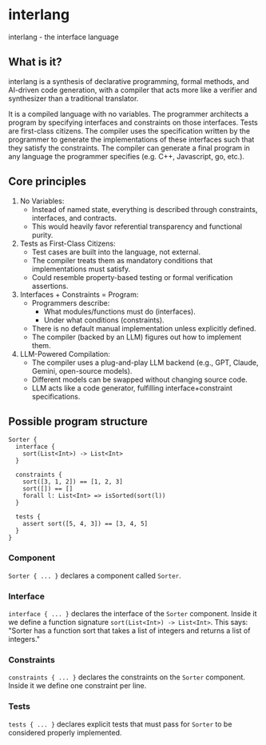 # interlang
interlang - the interface language

## What is it?
interlang is a synthesis of declarative programming, formal methods, and AI-driven code generation, with a compiler that acts more like a verifier and synthesizer than a traditional translator.

It is a compiled language with no variables. The programmer architects a program by specifying interfaces and constraints on those interfaces. Tests are first-class citizens. The compiler uses the specification written by the programmer to generate the implementations of these interfaces such that they satisfy the constraints. The compiler can generate a final program in any language the programmer specifies (e.g. C++, Javascript, go, etc.).

## Core principles
1. No Variables:
    - Instead of named state, everything is described through constraints, interfaces, and contracts.
    - This would heavily favor referential transparency and functional purity.
2. Tests as First-Class Citizens:
    - Test cases are built into the language, not external.
    - The compiler treats them as mandatory conditions that implementations must satisfy.
    - Could resemble property-based testing or formal verification assertions.
3. Interfaces + Constraints = Program:
    - Programmers describe:
        - What modules/functions must do (interfaces).
        - Under what conditions (constraints).
    - There is no default manual implementation unless explicitly defined.
    - The compiler (backed by an LLM) figures out how to implement them.
4. LLM-Powered Compilation:
    - The compiler uses a plug-and-play LLM backend (e.g., GPT, Claude, Gemini, open-source models).
    - Different models can be swapped without changing source code.
    - LLM acts like a code generator, fulfilling interface+constraint specifications.

## Possible program structure
```
Sorter {
  interface {
    sort(List<Int>) -> List<Int>
  }

  constraints {
    sort([3, 1, 2]) == [1, 2, 3]
    sort([]) == []
    forall l: List<Int> => isSorted(sort(l))
  }

  tests {
    assert sort([5, 4, 3]) == [3, 4, 5]
  }
}
```
### Component
`Sorter { ... }` declares a component called `Sorter`.

### Interface
`interface { ... }` declares the interface of the `Sorter` component. Inside it we define a function signature `sort(List<Int>) -> List<Int>`. This says: "Sorter has a function sort that takes a list of integers and returns a list of integers."

### Constraints
`constraints { ... }` declares the constraints on the `Sorter` component. Inside it we define one constraint per line.

### Tests
`tests { ... }` declares explicit tests that must pass for `Sorter` to be considered properly implemented.
